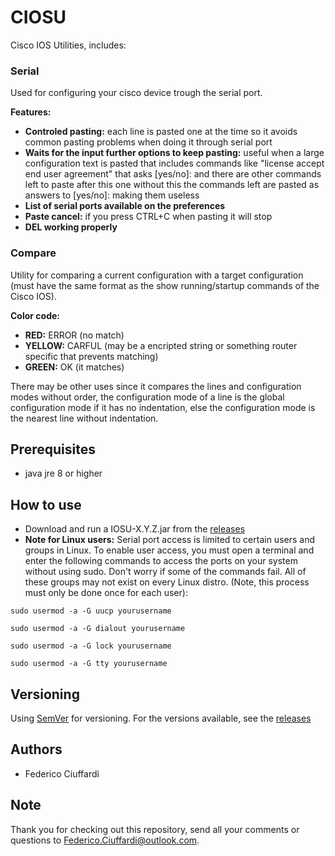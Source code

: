 # CIOSU
Cisco IOS Utilities, includes:

### Serial
Used for configuring your cisco device trough the serial port.

**Features:**

* **Controled pasting:**  each line is pasted one at the time so it avoids common pasting  problems when doing it through serial port
* **Waits for the input further options to keep pasting:** useful when a large configuration text is pasted that includes commands like "license accept end user agreement" that asks [yes/no]: and there are other commands left to paste after this one without this the commands left are pasted as answers  to  [yes/no]: making them useless 
* **List of serial ports available on the preferences**
* **Paste cancel:** if you press CTRL+C when pasting it will stop
* **DEL working properly**

### Compare
Utility for comparing a current configuration with a target configuration (must have the same format as the show running/startup commands of the Cisco IOS).

**Color code:**

* **RED:**     ERROR  (no match)
* **YELLOW:**  CARFUL (may be a encripted string or something router specific that prevents matching)
* **GREEN:**   OK     (it matches)

There may be other uses since it compares the lines and configuration modes without order, the configuration mode of a line is the global configuration mode if it has no indentation, else the configuration mode is the nearest line without indentation.

## Prerequisites
* java jre 8 or higher

## How to use
* Download and run a IOSU-X.Y.Z.jar from the [releases](https://github.com/Federico-Ciuffardi/IOSU/releases)
* **Note for Linux users:** Serial port access is limited to certain users and groups in Linux. To enable user access, you must open a terminal and enter the following commands to access the ports on your system without using sudo. Don't worry if some of the commands fail. All of these groups may not exist on every Linux distro. (Note, this process must only be done once for each user):

```
sudo usermod -a -G uucp yourusername

sudo usermod -a -G dialout yourusername

sudo usermod -a -G lock yourusername

sudo usermod -a -G tty yourusername
```

## Versioning
Using [SemVer](http://semver.org/) for versioning. For the versions available, see the [releases](https://github.com/Federico-Ciuffardi/IOSU/releases) 

## Authors
* Federico Ciuffardi

## Note
Thank you for checking out this repository, send all your comments or questions to Federico.Ciuffardi@outlook.com.

